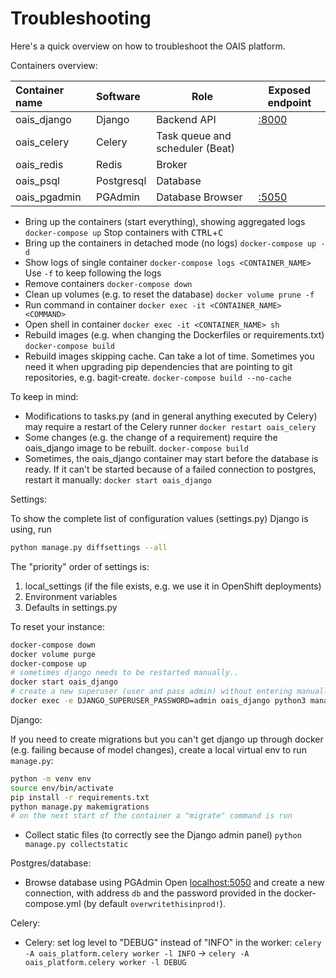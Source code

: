 # Troubleshooting

Here's a quick overview on how to troubleshoot the OAIS platform.

Containers overview:

| Container name | Software   | Role                            | Exposed endpoint               |
| :------------- | :--------- | ------------------------------- | ------------------------------ |
| oais_django    | Django     | Backend API                     | [:8000](http://localhost:8000) |
| oais_celery    | Celery     | Task queue and scheduler (Beat) |                                |
| oais_redis     | Redis      | Broker                          |                                |
| oais_psql      | Postgresql | Database                        |                                |
| oais_pgadmin   | PGAdmin    | Database Browser                | [:5050](http://localhost:5050) |

- Bring up the containers (start everything), showing aggregated logs
  `docker-compose up`
  Stop containers with <kbd>CTRL</kbd>+<kbd>C</kbd>
- Bring up the containers in detached mode (no logs)
  `docker-compose up -d`
- Show logs of single container
  `docker-compose logs <CONTAINER_NAME>`
  Use `-f` to keep following the logs
- Remove containers
  `docker-compose down`
- Clean up volumes (e.g. to reset the database)
  `docker volume prune -f`
- Run command in container
  `docker exec -it <CONTAINER_NAME> <COMMAND>`
- Open shell in container
  `docker exec -it <CONTAINER_NAME> sh`
- Rebuild images (e.g. when changing the Dockerfiles or requirements.txt)
  `docker-compose build`
- Rebuild images skipping cache. Can take a lot of time.
  Sometimes you need it when upgrading pip dependencies that are pointing to git repositories, e.g. bagit-create.
  `docker-compose build --no-cache`

To keep in mind:

- Modifications to tasks.py (and in general anything executed by Celery) may require a restart of the Celery runner
  `docker restart oais_celery`
- Some changes (e.g. the change of a requirement) require the oais_django image to be rebuilt.
  `docker-compose build`
- Sometimes, the oais_django container may start before the database is ready. If it can't be started because of a failed connection to postgres, restart it manually:
  `docker start oais_django`

Settings:

To show the complete list of configuration values (settings.py) Django is using, run

```bash
python manage.py diffsettings --all
```

The "priority" order of settings is:

1. local_settings (if the file exists, e.g. we use it in OpenShift deployments)
2. Environment variables
3. Defaults in settings.py

To reset your instance:

```bash
docker-compose down
docker volume purge
docker-compose up
# sometimes django needs to be restarted manually..
docker start oais_django
# create a new superuser (user and pass admin) without entering manually the values
docker exec -e DJANGO_SUPERUSER_PASSWORD=admin oais_django python3 manage.py createsuperuser --noinput --username admin --email root@root.com
```

Django:

If you need to create migrations but you can't get django up through docker (e.g. failing because of model changes), create a local virtual env to run `manage.py`:

```bash
python -m venv env
source env/bin/activate
pip install -r requirements.txt
python manage.py makemigrations
# on the next start of the container a "migrate" command is run
```

- Collect static files (to correctly see the Django admin panel)
  `python manage.py collectstatic`

Postgres/database:

- Browse database using PGAdmin
  Open [localhost:5050](http://localhost:5050) and create a new connection, with address `db` and the password provided in the docker-compose.yml (by default `overwritethisinprod!`).

Celery:

- Celery: set log level to "DEBUG" instead of "INFO" in the worker:
  `celery -A oais_platform.celery worker -l INFO` -> `celery -A oais_platform.celery worker -l DEBUG`
